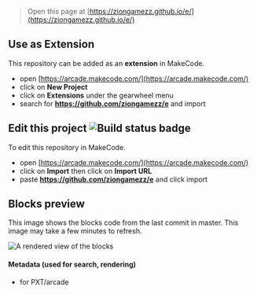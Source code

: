  


> Open this page at [https://ziongamezz.github.io/e/](https://ziongamezz.github.io/e/)

## Use as Extension

This repository can be added as an **extension** in MakeCode.

* open [https://arcade.makecode.com/](https://arcade.makecode.com/)
* click on **New Project**
* click on **Extensions** under the gearwheel menu
* search for **https://github.com/ziongamezz/e** and import

## Edit this project ![Build status badge](https://github.com/ziongamezz/e/workflows/MakeCode/badge.svg)

To edit this repository in MakeCode.

* open [https://arcade.makecode.com/](https://arcade.makecode.com/)
* click on **Import** then click on **Import URL**
* paste **https://github.com/ziongamezz/e** and click import

## Blocks preview

This image shows the blocks code from the last commit in master.
This image may take a few minutes to refresh.

![A rendered view of the blocks](https://github.com/ziongamezz/e/raw/master/.github/makecode/blocks.png)

#### Metadata (used for search, rendering)

* for PXT/arcade
<script src="https://makecode.com/gh-pages-embed.js"></script><script>makeCodeRender("{{ site.makecode.home_url }}", "{{ site.github.owner_name }}/{{ site.github.repository_name }}");</script>
